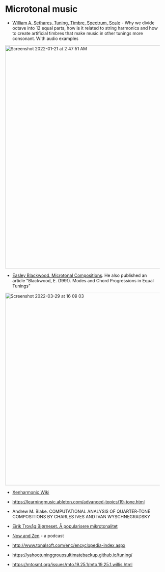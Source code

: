 Microtonal music
===

- [William A. Sethares. Tuning, Timbre, Spectrum, Scale](https://sethares.engr.wisc.edu/ttss.html) - Why we divide octave into 12 equal parts, how is it related to string harmonics and how to create artificial timbres that make music in other tunings more consonant. With audio examples

<img width="723" alt="Screenshot 2022-01-21 at 2 47 51 AM" src="https://user-images.githubusercontent.com/1491908/150440160-dbadacde-f65d-4cba-9f71-9cfd257eb908.png">

- [Easley Blackwood. Microtonal Compositions](https://www.youtube.com/watch?v=HbuFPpiJL1o). He also published an article "Blackwood, E. (1991). Modes and Chord Progressions in Equal Tunings"

<img width="624" alt="Screenshot 2022-03-29 at 16 09 03" src="https://user-images.githubusercontent.com/1491908/160588361-ad7e83ca-2aab-41ac-8647-c95a309be9e7.png">

- [Xenharmonic Wiki](https://en.xen.wiki/)

- https://learningmusic.ableton.com/advanced-topics/19-tone.html

- Andrew M. Blake. COMPUTATIONAL ANALYSIS OF QUARTER-TONE COMPOSITIONS BY CHARLES IVES AND IVAN WYSCHNEGRADSKY

- [Eirik Trovåg Bjørneset. Å popularisere mikrotonalitet](https://ntnuopen.ntnu.no/ntnu-xmlui/bitstream/handle/11250/3016082/no.ntnu:inspera:109865999:36898794.pdf?sequence=1)

- [Now and Zen](https://nowandxen.libsyn.com/) - a podcast

- http://www.tonalsoft.com/enc/encyclopedia-index.aspx

- https://yahootuninggroupsultimatebackup.github.io/tuning/

- https://mtosmt.org/issues/mto.19.25.1/mto.19.25.1.willis.html
